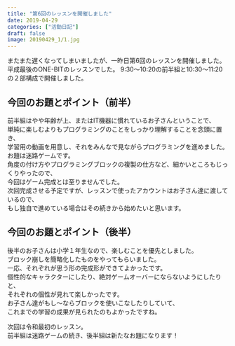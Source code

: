 ```yaml
---
title: "第6回のレッスンを開催しました"
date: 2019-04-29
categories: ["活動日記"]
draft: false
image: 20190429_1/1.jpg
---
```


またまた遅くなってしまいましたが、一昨日第6回のレッスンを開催しました。
平成最後のONE-BITのレッスンでした。
9:30〜10:20の前半組と10:30〜11:20の２部構成で開催しました。

## 今回のお題とポイント（前半）

前半組はやや年齢が上、またはIT機器に慣れているお子さんということで、  
単純に楽しむよりもプログラミングのことをしっかり理解することを念頭に置き、  
学習用の動画を用意し、それをみんなで見ながらプログラミングを進めました。  
お題は迷路ゲームです。  
角度の付け方やプログラミングブロックの複製の仕方など、細かいところもじっくりやったので、  
今回はゲーム完成とは至りませんでした。  
次回完成させる予定ですが、レッスンで使ったアカウントはお子さん達に渡しているので、  
もし独自で進めている場合はその続きから始めたいと思います。  

## 今回のお題とポイント（後半）

後半のお子さんは小学１年生なので、楽しむことを優先としました。  
ブロック崩しを簡略化したものをやってもらいました。  
一応、それぞれが思う形の完成形ができてよかったです。  
個性的なキャラクターにしたり、絶対ゲームオーバーにならないようにしたりと、  
それぞれの個性が見れて楽しかったです。  
お子さん達がもし〜ならブロックを使いこなしたりしていて、  
これまでの学習の成果が見られたのもよかったですね。  

次回は令和最初のレッスン。  
前半組は迷路ゲームの続き、後半組は新たなお題になります！  